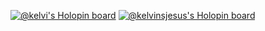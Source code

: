 [![@kelvi's Holopin board](https://holopin.me/kelvi)](https://holopin.io/@kelvi)
[![@kelvinsjesus's Holopin board](https://holopin.me/kelvinsjesus)](https://holopin.io/@kelvinsjesus)
